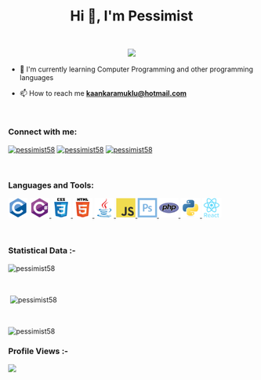
<h1 align="center">Hi 👋, I'm Pessimist </h1>

<br>

<p align="center">
    <img width="200" src="https://i.pinimg.com/564x/f6/b9/3b/f6b93b5e0945174d9184654958021467.jpg">
</p>


- 🌱 I'm currently learning Computer Programming and other programming languages

- 📫 How to reach me **kaankaramuklu@hotmail.com**

<br>

<h3 align="left">Connect with me:</h3>
<p align="left">
  <a href="https://www.linkedin.com/in/yunus-kaan-karamuklu-30a746253/" target="blank"><img align="center"
      src="https://raw.githubusercontent.com/rahuldkjain/github-profile-readme-generator/master/src/images/icons/Social/linked-in-alt.svg"
      alt="pessimist58" height="30" width="40" /></a>
  <a href="https://instagram.com/Kaankaramuklu/" target="blank"><img align="center"
      src="https://raw.githubusercontent.com/rahuldkjain/github-profile-readme-generator/master/src/images/icons/Social/instagram.svg"
      alt="pessimist58" height="30" width="40" /></a>
 <a href="https://twitter.com/Kaankaramuklu" target="blank"><img align="center"
      src="https://raw.githubusercontent.com/rahuldkjain/github-profile-readme-generator/master/src/images/icons/Social/twitter.svg"
      alt="pessimist58" height="30" width="40" /></a>
</p>

<br>

<h3 align="left">Languages and Tools:</h3>
<p align="left"> 
  <img src="https://raw.githubusercontent.com/devicons/devicon/master/icons/c/c-original.svg" alt="c" width="40" height="40"/> </a> <a href="https://www.w3schools.com/cs/" target="_blank" rel="noreferrer"> <img src="https://raw.githubusercontent.com/devicons/devicon/master/icons/csharp/csharp-original.svg" alt="csharp" width="40" height="40"/> </a> <a href="https://www.w3schools.com/css/" target="_blank" rel="noreferrer"> <img src="https://raw.githubusercontent.com/devicons/devicon/master/icons/css3/css3-original-wordmark.svg" alt="css3" width="40" height="40"/> </a> <a href="https://www.w3.org/html/" target="_blank" rel="noreferrer"> <img src="https://raw.githubusercontent.com/devicons/devicon/master/icons/html5/html5-original-wordmark.svg" alt="html5" width="40" height="40"/> </a> 
<a href="https://www.java.com" target="_blank" rel="noreferrer"> <img src="https://raw.githubusercontent.com/devicons/devicon/master/icons/java/java-original.svg" alt="java" width="40" height="40"/> </a> <a href="https://developer.mozilla.org/en-US/docs/Web/JavaScript" target="_blank" rel="noreferrer"> <img src="https://raw.githubusercontent.com/devicons/devicon/master/icons/javascript/javascript-original.svg" alt="javascript" width="40" height="40"/> </a> 
<a href="https://www.photoshop.com/en" target="_blank" rel="noreferrer"> <img src="https://raw.githubusercontent.com/devicons/devicon/master/icons/photoshop/photoshop-line.svg" alt="photoshop" width="40" height="40"/> </a> <a href="https://www.php.net" target="_blank" rel="noreferrer"> <img src="https://raw.githubusercontent.com/devicons/devicon/master/icons/php/php-original.svg" alt="php" width="40" height="40"/> </a> <a href="https://www.python.org" target="_blank" rel="noreferrer"> <img src="https://raw.githubusercontent.com/devicons/devicon/master/icons/python/python-original.svg" alt="python" width="40" height="40"/> </a> <a href="https://reactjs.org/" target="_blank" rel="noreferrer"> <img src="https://raw.githubusercontent.com/devicons/devicon/master/icons/react/react-original-wordmark.svg" alt="react" width="40" height="40"/> </a> </p>

<br>

<h3>Statistical Data :-</h3>
<p><img align="center"
    src="https://github-readme-stats.vercel.app/api/top-langs?username=pessimist58&show_icons=true&locale=en&bg_color=0d1117&text_color=ffffff&layout=compact"
    alt="pessimist58" 
    bg_color=#808080/></p>

<br>

<p>&nbsp;<img align="center" src="https://github-readme-stats.vercel.app/api?username=pessimist58&show_icons=true&locale=en&bg_color=0d1117&text_color=ffffff&repo=convoychat"
    alt="pessimist58" /></p>

<br>

<p><img align="center" src="https://github-readme-streak-stats.herokuapp.com/?user=pessimist58&theme=dark&background=0d1117&date_format=M%20j%5B%2C%20Y%5D" alt="pessimist58" /></p>

<p align="right"> <h3>Profile Views :-</h3> <img src="https://komarev.com/ghpvc/?username=Pessimist58-pw&label=Profile%20views&color=0e75b6&style=flat"/> 
  </p>
